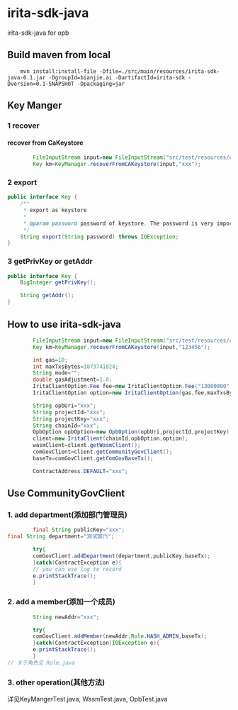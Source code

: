 # irita-sdk-java

irita-sdk-java for opb

## Build maven from local

```shell
    mvn install:install-file -Dfile=./src/main/resources/irita-sdk-java-0.1.jar -DgroupId=bianjie.ai -DartifactId=irita-sdk -Dversion=0.1-SNAPSHOT -Dpackaging=jar
```

## Key Manger

### 1 recover

####  recover from CaKeystore

```java
        FileInputStream input=new FileInputStream("src/test/resources/ca.JKS");
        Key km=KeyManager.recoverFromCAKeystore(input,"xxx");
```

### 2 export

```java
public interface Key {
    /**
     * export as keystore
     *
     * @param password password of keystore. The password is very important for recovery, so never forget it
     */
    String export(String password) throws IOException;
}
```

### 3 getPrivKey or getAddr

```java
public interface Key {
    BigInteger getPrivKey();

    String getAddr();
}
```

## How to use irita-sdk-java

```java
        FileInputStream input=new FileInputStream("src/test/resources/ca.JKS");
        Key km=KeyManager.recoverFromCAKeystore(input,"123456");

        int gas=10;
        int maxTxsBytes=1073741824;
        String mode="";
        double gasAdjustment=1.0;
        IritaClientOption.Fee fee=new IritaClientOption.Fee("13000000","uirita");
        IritaClientOption option=new IritaClientOption(gas,fee,maxTxsBytes,mode,gasAdjustment,km);

        String opbUri="xxx";
        String projectId="xxx";
        String projectKey="xxx";
        String chainId="xxx";
        OpbOption opbOption=new OpbOption(opbUri,projectId,projectKey);
        client=new IritaClient(chainId,opbOption,option);
        wasmClient=client.getWasmClient();
        comGovClient=client.getCommunityGovClient();
        baseTx=comGovClient.getComGovBaseTx();

        ContractAddress.DEFAULT="xxx";
```

## Use CommunityGovClient

### 1. add department(添加部门管理员)

```java
        final String publicKey="xxx";
final String department="测试部门";

        try{
        comGovClient.addDepartment(department,publicKey,baseTx);
        }catch(ContractException e){
        // you can use log to record
        e.printStackTrace();
        }
```

### 2. add a member(添加一个成员)

```java
        String newAddr="xxx";

        try{
        comGovClient.addMember(newAddr,Role.HASH_ADMIN,baseTx);
        }catch(ContractException|IOException e){
        e.printStackTrace();
        }
// 关于角色见 Role.java
```

### 3. other operation(其他方法)

详见KeyMangerTest.java, WasmTest.java, OpbTest.java
